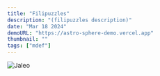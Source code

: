 ```yaml
---
title: "Filipuzzles"
description: "(filipuzzles description)"
date: "Mar 18 2024"
demoURL: "https://astro-sphere-demo.vercel.app"
thumbnail: ""
tags: ["mdef"]
---
```


![Jaleo](/astro-sphere.jpg)

